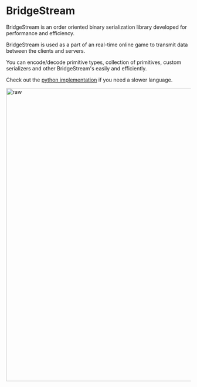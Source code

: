 # BridgeStream 

BridgeStream is an order oriented binary serialization library developed for performance and efficiency.

BridgeStream is used as a part of an real-time online game to
transmit data between the clients and servers.

You can encode/decode primitive types, collection of primitives, custom serializers and other BridgeStream's easily
and efficiently.

Check out the [python implementation](https://github.com/Gnarly-Games/python-bridgestream) if you need a slower language.

<img src="https://static0.srcdn.com/wordpress/wp-content/uploads/2020/06/Gordon-Ramsay-Its-Raw.jpg" alt="raw" width=800 />
